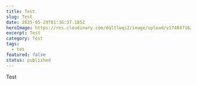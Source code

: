 ```yaml
---
title: Test
slug: Test
date: 2025-05-29T01:36:37.185Z
heroImage: https://res.cloudinary.com/dqltlwqi2/image/upload/v1748471624/1747289684527_guikhe.png
excerpt: Test
category: Test
tags:
  - tes
featured: false
status: published
---
```

Test